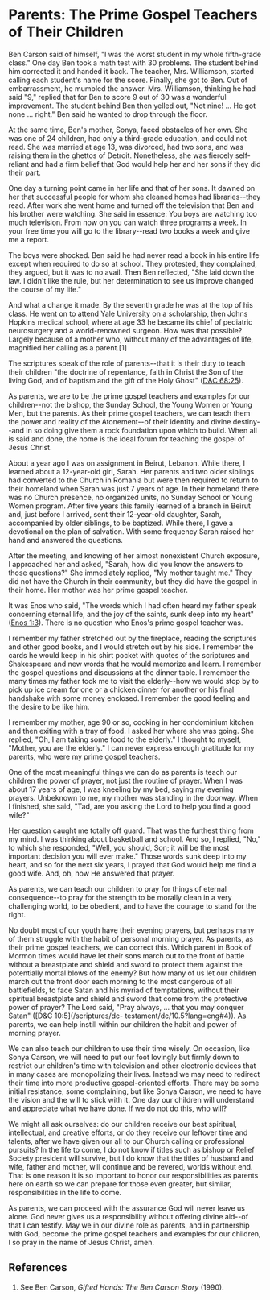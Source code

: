 # Parents: The Prime Gospel Teachers of Their Children

Ben Carson said of himself, "I was the worst student in my whole fifth-grade
class." One day Ben took a math test with 30 problems. The student behind him
corrected it and handed it back. The teacher, Mrs. Williamson, started calling
each student's name for the score. Finally, she got to Ben. Out of
embarrassment, he mumbled the answer. Mrs. Williamson, thinking he had said
"9," replied that for Ben to score 9 out of 30 was a wonderful improvement.
The student behind Ben then yelled out, "Not nine! ... He got none ... right." Ben
said he wanted to drop through the floor.

At the same time, Ben's mother, Sonya, faced obstacles of her own. She was one
of 24 children, had only a third-grade education, and could not read. She was
married at age 13, was divorced, had two sons, and was raising them in the
ghettos of Detroit. Nonetheless, she was fiercely self-reliant and had a firm
belief that God would help her and her sons if they did their part.

One day a turning point came in her life and that of her sons. It dawned on
her that successful people for whom she cleaned homes had libraries--they
read. After work she went home and turned off the television that Ben and his
brother were watching. She said in essence: You boys are watching too much
television. From now on you can watch three programs a week. In your free time
you will go to the library--read two books a week and give me a report.

The boys were shocked. Ben said he had never read a book in his entire life
except when required to do so at school. They protested, they complained, they
argued, but it was to no avail. Then Ben reflected, "She laid down the law. I
didn't like the rule, but her determination to see us improve changed the
course of my life."

And what a change it made. By the seventh grade he was at the top of his
class. He went on to attend Yale University on a scholarship, then Johns
Hopkins medical school, where at age 33 he became its chief of pediatric
neurosurgery and a world-renowned surgeon. How was that possible? Largely
because of a mother who, without many of the advantages of life, magnified her
calling as a parent.[1]

The scriptures speak of the role of parents--that it is their duty to teach
their children "the doctrine of repentance, faith in Christ the Son of the
living God, and of baptism and the gift of the Holy Ghost" ([D&amp;C
68:25](/scriptures/dc-testament/dc/68.25?lang=eng#24)).

As parents, we are to be the prime gospel teachers and examples for our
children--not the bishop, the Sunday School, the Young Women or Young Men, but
the parents. As their prime gospel teachers, we can teach them the power and
reality of the Atonement--of their identity and divine destiny--and in so
doing give them a rock foundation upon which to build. When all is said and
done, the home is the ideal forum for teaching the gospel of Jesus Christ.

About a year ago I was on assignment in Beirut, Lebanon. While there, I
learned about a 12-year-old girl, Sarah. Her parents and two older siblings
had converted to the Church in Romania but were then required to return to
their homeland when Sarah was just 7 years of age. In their homeland there was
no Church presence, no organized units, no Sunday School or Young Women
program. After five years this family learned of a branch in Beirut and, just
before I arrived, sent their 12-year-old daughter, Sarah, accompanied by older
siblings, to be baptized. While there, I gave a devotional on the plan of
salvation. With some frequency Sarah raised her hand and answered the
questions.

After the meeting, and knowing of her almost nonexistent Church exposure, I
approached her and asked, "Sarah, how did you know the answers to those
questions?" She immediately replied, "My mother taught me." They did not have
the Church in their community, but they did have the gospel in their home. Her
mother was her prime gospel teacher.

It was Enos who said, "The words which I had often heard my father speak
concerning eternal life, and the joy of the saints, sunk deep into my heart"
([Enos 1:3](/scriptures/bofm/enos/1.3?lang=eng#2)). There is no question who
Enos's prime gospel teacher was.

I remember my father stretched out by the fireplace, reading the scriptures
and other good books, and I would stretch out by his side. I remember the
cards he would keep in his shirt pocket with quotes of the scriptures and
Shakespeare and new words that he would memorize and learn. I remember the
gospel questions and discussions at the dinner table. I remember the many
times my father took me to visit the elderly--how we would stop by to pick up
ice cream for one or a chicken dinner for another or his final handshake with
some money enclosed. I remember the good feeling and the desire to be like
him.

I remember my mother, age 90 or so, cooking in her condominium kitchen and
then exiting with a tray of food. I asked her where she was going. She
replied, "Oh, I am taking some food to the elderly." I thought to myself,
"Mother, you are the elderly." I can never express enough gratitude for my
parents, who were my prime gospel teachers.

One of the most meaningful things we can do as parents is teach our children
the power of prayer, not just the routine of prayer. When I was about 17 years
of age, I was kneeling by my bed, saying my evening prayers. Unbeknown to me,
my mother was standing in the doorway. When I finished, she said, "Tad, are
you asking the Lord to help you find a good wife?"

Her question caught me totally off guard. That was the furthest thing from my
mind. I was thinking about basketball and school. And so, I replied, "No," to
which she responded, "Well, you should, Son; it will be the most important
decision you will ever make." Those words sunk deep into my heart, and so for
the next six years, I prayed that God would help me find a good wife. And, oh,
how He answered that prayer.

As parents, we can teach our children to pray for things of eternal
consequence--to pray for the strength to be morally clean in a very
challenging world, to be obedient, and to have the courage to stand for the
right.

No doubt most of our youth have their evening prayers, but perhaps many of
them struggle with the habit of personal morning prayer. As parents, as their
prime gospel teachers, we can correct this. Which parent in Book of Mormon
times would have let their sons march out to the front of battle without a
breastplate and shield and sword to protect them against the potentially
mortal blows of the enemy? But how many of us let our children march out the
front door each morning to the most dangerous of all battlefields, to face
Satan and his myriad of temptations, without their spiritual breastplate and
shield and sword that come from the protective power of prayer? The Lord said,
"Pray always, ... that you may conquer Satan" ([D&amp;C 10:5](/scriptures/dc-
testament/dc/10.5?lang=eng#4)). As parents, we can help instill within our
children the habit and power of morning prayer.

We can also teach our children to use their time wisely. On occasion, like
Sonya Carson, we will need to put our foot lovingly but firmly down to
restrict our children's time with television and other electronic devices that
in many cases are monopolizing their lives. Instead we may need to redirect
their time into more productive gospel-oriented efforts. There may be some
initial resistance, some complaining, but like Sonya Carson, we need to have
the vision and the will to stick with it. One day our children will understand
and appreciate what we have done. If we do not do this, who will?

We might all ask ourselves: do our children receive our best spiritual,
intellectual, and creative efforts, or do they receive our leftover time and
talents, after we have given our all to our Church calling or professional
pursuits? In the life to come, I do not know if titles such as bishop or
Relief Society president will survive, but I do know that the titles of
husband and wife, father and mother, will continue and be revered, worlds
without end. That is one reason it is so important to honor our
responsibilities as parents here on earth so we can prepare for those even
greater, but similar, responsibilities in the life to come.

As parents, we can proceed with the assurance God will never leave us alone.
God never gives us a responsibility without offering divine aid--of that I can
testify. May we in our divine role as parents, and in partnership with God,
become the prime gospel teachers and examples for our children, I so pray in
the name of Jesus Christ, amen.

## References

  1. See Ben Carson, _Gifted Hands: The Ben Carson Story_ (1990).

